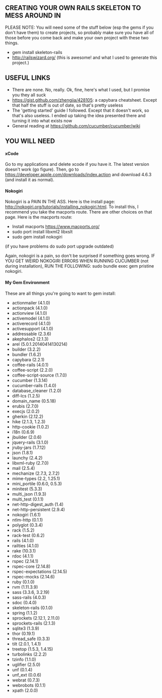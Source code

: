 ## CREATING YOUR OWN RAILS SKELETON TO MESS AROUND IN

PLEASE NOTE: You will need some of the stuff below (esp the gems if you don't have them) to create projects,
so probably make sure you have all of those before you come back and make your own project with these two things.

- gem install skeleton-rails
- http://railswizard.org/ (this is awesome! and what I used to generate this project.)

## USEFUL LINKS

- There are none. No, really. Ok, fine, here's what I used, but I promise you they all suck
- https://gist.github.com/zhengjia/428105: a capybara cheatsheet. Except that half the stuff is out of date, so that's pretty useless
- The 'getting started' guide I followed. Except that it doesn't work, so that's also useless. I ended up taking the idea presented there and turning it into what exists now
- General reading at https://github.com/cucumber/cucumber/wiki

## YOU WILL NEED

#### xCode
Go to my applications and delete xcode if you have it. The latest version doesn't work (go figure). Then, go 
to https://developer.apple.com/downloads/index.action and download 4.6.3 (and install it as normal).

#### Nokogiri

Nokogiri is a PAIN IN THE ASS. Here is the install page: http://nokogiri.org/tutorials/installing_nokogiri.html. 
To install this, I recommend you take the macports route. There are other choices on that page. Here is the macports
route:

- Install macports https://www.macports.org/
- sudo port install libxml2 libxslt
- sudo gem install nokogiri

(if you have problems do sudo port upgrade outdated)

Again, nokogiri is a pain, so don't be surprised if something goes wrong. IF YOU GET WEIRD NOKOGIRI ERRORS WHEN 
RUNNING CUCUMBER (not during installation), RUN THE FOLLOWING: sudo bundle exec gem pristine nokogiri.

#### My Gem Environment

These are all things you're going to want to gem install:
- actionmailer (4.1.0)
- actionpack (4.1.0)
- actionview (4.1.0)
- activemodel (4.1.0)
- activerecord (4.1.0)
- activesupport (4.1.0)
- addressable (2.3.6)
- akephalos2 (2.1.3)
- arel (5.0.1.20140414130214)
- builder (3.2.2)
- bundler (1.6.2)
- capybara (2.2.1)
- coffee-rails (4.0.1)
- coffee-script (2.2.0)
- coffee-script-source (1.7.0)
- cucumber (1.3.14)
- cucumber-rails (1.4.0)
- database_cleaner (1.2.0)
- diff-lcs (1.2.5)
- domain_name (0.5.18)
- erubis (2.7.0)
- execjs (2.0.2)
- gherkin (2.12.2)
- hike (2.1.3, 1.2.3)
- http-cookie (1.0.2)
- i18n (0.6.9)
- jbuilder (2.0.6)
- jquery-rails (3.1.0)
- jruby-jars (1.7.12)
- json (1.8.1)
- launchy (2.4.2)
- libxml-ruby (2.7.0)
- mail (2.5.4)
- mechanize (2.7.3, 2.7.2)
- mime-types (2.2, 1.25.1)
- mini_portile (0.6.0, 0.5.3)
- minitest (5.3.3)
- multi_json (1.9.3)
- multi_test (0.1.1)
- net-http-digest_auth (1.4)
- net-http-persistent (2.9.4)
- nokogiri (1.6.1)
- ntlm-http (0.1.1)
- polyglot (0.3.4)
- rack (1.5.2)
- rack-test (0.6.2)
- rails (4.1.0)
- railties (4.1.0)
- rake (10.3.1)
- rdoc (4.1.1)
- rspec (2.14.1)
- rspec-core (2.14.8)
- rspec-expectations (2.14.5)
- rspec-mocks (2.14.6)
- ruby (0.1.0)
- rvm (1.11.3.9)
- sass (3.3.6, 3.2.19)
- sass-rails (4.0.3)
- sdoc (0.4.0)
- skeleton-rails (0.1.0)
- spring (1.1.2)
- sprockets (2.12.1, 2.11.0)
- sprockets-rails (2.1.3)
- sqlite3 (1.3.9)
- thor (0.19.1)
- thread_safe (0.3.3)
- tilt (2.0.1, 1.4.1)
- treetop (1.5.3, 1.4.15)
- turbolinks (2.2.2)
- tzinfo (1.1.0)
- uglifier (2.5.0)
- unf (0.1.4)
- unf_ext (0.0.6)
- webrat (0.7.3)
- webrobots (0.1.1)
- xpath (2.0.0)


